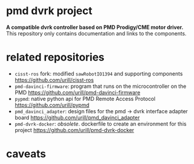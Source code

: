 # pmd dvrk project
**A compatible dvrk controller based on PMD Prodigy/CME motor driver.** This repository only contains documentation and links to the components.

# related repositories
* `cisst-ros` fork: modified `sawRobotIO1394` and supporting components https://github.com/urill/cisst-ros
* `pmd-davinci-firmware`: program that runs on the microcontroller on the PMD https://github.com/urill/pmd-davinci-firmware
* `pypmd`: native python api for PMD Remote Access Protocol https://github.com/urill/pypmd
* `pmd_davinci_adapter`: design files for the pmd -> dvrk interface adapter board https://github.com/urill/pmd_davinci_adapter
* `pmd-dvrk-docker`: *obsolete*. dockerfile to create an environment for this project https://github.com/urill/pmd-dvrk-docker


# caveats

